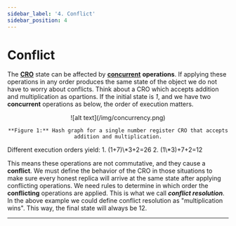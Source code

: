 ```yaml
---
sidebar_label: '4. Conflict'
sidebar_position: 4
---
```


# Conflict

The [**CRO**](./cro.md) state can be affected by [**concurrent**](./concurrency.md) **operations**. If applying these operations in any order produces the same state of the object we do not have to worry about conflicts. Think about a CRO which accepts addition and multiplication as opartions. If the initial state is _1_, and we have two **concurrent** operations as below, the order of execution matters.

<div align="center">
    ![alt text](/img/concurrency.png)

    **Figure 1:** Hash graph for a single number register CRO that accepts addition and multiplication.
</div>
Different execution orders yield:
1. (1+7)\*3+2=26
2. (1\*3)+7+2=12

This means these operations are not commutative, and they cause a **conflict**. We must define the behavior of the CRO in those situations to make sure every honest replica will arrive at the same state after applying conflicting operations. 
We need rules to determine in which order the **conflicting** operations are applied. This is what we call **_conflict resolution_**. In the above example we could define conflict resolution as "multiplication wins". This way, the final state will always be 12. 

---